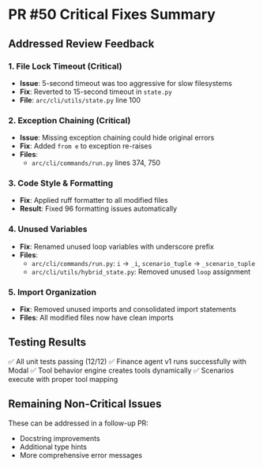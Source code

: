 # PR #50 Critical Fixes Summary

## Addressed Review Feedback

### 1. File Lock Timeout (Critical)
- **Issue**: 5-second timeout was too aggressive for slow filesystems
- **Fix**: Reverted to 15-second timeout in `state.py`
- **File**: `arc/cli/utils/state.py` line 100

### 2. Exception Chaining (Critical)
- **Issue**: Missing exception chaining could hide original errors
- **Fix**: Added `from e` to exception re-raises
- **Files**: 
  - `arc/cli/commands/run.py` lines 374, 750

### 3. Code Style & Formatting
- **Fix**: Applied ruff formatter to all modified files
- **Result**: Fixed 96 formatting issues automatically

### 4. Unused Variables
- **Fix**: Renamed unused loop variables with underscore prefix
- **Files**:
  - `arc/cli/commands/run.py`: `i` → `_i`, `scenario_tuple` → `_scenario_tuple`
  - `arc/cli/utils/hybrid_state.py`: Removed unused `loop` assignment

### 5. Import Organization
- **Fix**: Removed unused imports and consolidated import statements
- **Files**: All modified files now have clean imports

## Testing Results

✅ All unit tests passing (12/12)
✅ Finance agent v1 runs successfully with Modal
✅ Tool behavior engine creates tools dynamically
✅ Scenarios execute with proper tool mapping

## Remaining Non-Critical Issues

These can be addressed in a follow-up PR:
- Docstring improvements
- Additional type hints
- More comprehensive error messages